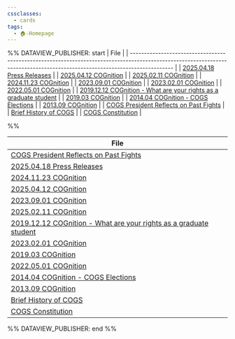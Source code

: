 ```yaml
---
cssclasses:
  - cards
tags:
  - 🏠-Homepage
---
```



%% DATAVIEW_PUBLISHER: start
| File                                                                                                                                                                        |
| --------------------------------------------------------------------------------------------------------------------------------------------------------------------------- |
| [2025.04.18 Press Releases](./2025.04.18%20Press%20Releases.md)                                                                                 |
| [2025.04.12 COGnition](./2025.04.12%20COGnition.md)                                                                                           |
| [2025.02.11 COGnition](./2025.02.11%20COGnition.md)                                                                                           |
| [2024.11.23 COGnition](./2024.11.23%20COGnition.md)                                                                                           |
| [2023.09.01 COGnition](./2023.09.01%20COGnition.md)                                                                                           |
| [2023.02.01 COGnition](./2023.02.01%20COGnition.md)                                                                                           |
| [2022.05.01 COGnition](./2022.05.01%20COGnition.md)                                                                                           |
| [2019.12.12 COGnition - What are your rights as a graduate student](./2019.12.12%20COGnition%20-%20What%20are%20your%20rights%20as%20a%20graduate%20student.md) |
| [2019.03 COGnition](./2019.03%20COGnition.md)                                                                                                 |
| [2014.04 COGnition - COGS Elections](./2014.04%20COGnition%20-%20COGS%20Elections.md)                                                               |
| [2013.09 COGnition](./2013.09%20COGnition.md)                                                                                                 |
| [COGS President Reflects on Past Fights](./COGS%20President%20Reflects%20on%20Past%20Fights.md)                                                                 |
| [Brief History of COGS](./Brief%20History%20of%20COGS.md)                                                                                                   |
| [COGS Constitution](./COGS%20Constitution.md)                                                                                                           |

%%

| File                                                                                                                                                                        |
| --------------------------------------------------------------------------------------------------------------------------------------------------------------------------- |
| [COGS President Reflects on Past Fights](./COGS%20President%20Reflects%20on%20Past%20Fights.md)                                                                 |
| [2025.04.18 Press Releases](./2025.04.18%20Press%20Releases.md)                                                                                 |
| [2024.11.23 COGnition](./2024.11.23%20COGnition.md)                                                                                           |
| [2025.04.12 COGnition](./2025.04.12%20COGnition.md)                                                                                           |
| [2023.09.01 COGnition](./2023.09.01%20COGnition.md)                                                                                           |
| [2025.02.11 COGnition](./2025.02.11%20COGnition.md)                                                                                           |
| [2019.12.12 COGnition - What are your rights as a graduate student](./2019.12.12%20COGnition%20-%20What%20are%20your%20rights%20as%20a%20graduate%20student.md) |
| [2023.02.01 COGnition](./2023.02.01%20COGnition.md)                                                                                           |
| [2019.03 COGnition](./2019.03%20COGnition.md)                                                                                                 |
| [2022.05.01 COGnition](./2022.05.01%20COGnition.md)                                                                                           |
| [2014.04 COGnition - COGS Elections](./2014.04%20COGnition%20-%20COGS%20Elections.md)                                                               |
| [2013.09 COGnition](./2013.09%20COGnition.md)                                                                                                 |
| [Brief History of COGS](./Brief%20History%20of%20COGS.md)                                                                                                   |
| [COGS Constitution](./COGS%20Constitution.md)                                                                                                           |

%% DATAVIEW_PUBLISHER: end %%


